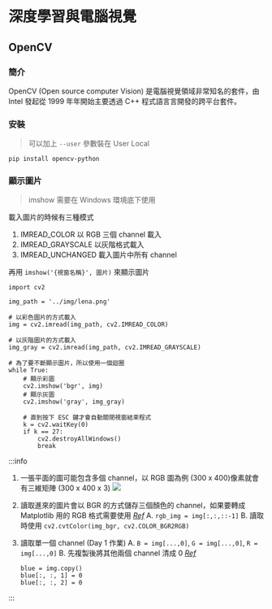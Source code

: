 # 深度學習與電腦視覺

## OpenCV

### 簡介
OpenCV (Open source computer Vision) 是電腦視覺領域非常知名的套件，由 Intel 發起從 1999 年年開始主要透過 C++ 程式語⾔言開發的跨平台套件。

### 安裝

> 可以加上 `--user` 參數裝在 User Local
```shell=
pip install opencv-python
```

### 顯示圖片
> imshow 需要在 Windows 環境底下使用

載入圖片的時候有三種模式
1. IMREAD_COLOR 以 RGB 三個 channel 載入
2. IMREAD_GRAYSCALE 以灰階格式載入
3. IMREAD_UNCHANGED 載入圖片中所有 channel

再用 `imshow('{視窗名稱}', 圖片)` 來顯示圖片

```python=
import cv2

img_path = '../img/lena.png'

# 以彩色圖片的方式載入
img = cv2.imread(img_path, cv2.IMREAD_COLOR)

# 以灰階圖片的方式載入
img_gray = cv2.imread(img_path, cv2.IMREAD_GRAYSCALE)

# 為了要不斷顯示圖片，所以使用一個迴圈
while True:
    # 顯示彩圖
    cv2.imshow('bgr', img)
    # 顯示灰圖
    cv2.imshow('gray', img_gray)

    # 直到按下 ESC 鍵才會自動關閉視窗結束程式
    k = cv2.waitKey(0)
    if k == 27:
        cv2.destroyAllWindows()
        break
```

:::info
1. 一張平面的圖可能包含多個 channel，以 RGB 圖為例 (300 x 400)像素就會有三維矩陣 (300 x 400 x 3)
![](https://i.imgur.com/Yp4RUN5.png)

2. 讀取進來的圖片會以 BGR 的方式儲存三個顏色的 channel，如果要轉成 Matplotlib 用的 RGB 格式需要使用 _[Ref](https://blog.gtwang.org/programming/opencv-basic-image-read-and-write-tutorial/)_
    A. `rgb_img = img[:,:,::-1]`
    B. 讀取時使用 `cv2.cvtColor(img_bgr, cv2.COLOR_BGR2RGB)`

3. 讀取單一個 channel (Day 1 作業)
    A. `B = img[...,0]`, `G = img[...,0]`, `R = img[...,0]`
    B. 先複製後將其他兩個 channel 清成 0 _[Ref](https://stackoverflow.com/questions/44554125/python-want-to-display-red-channel-only-in-opencv)_
    ```python=
    blue = img.copy()
    blue[:, :, 1] = 0
    blue[:, :, 2] = 0
    ```
:::
